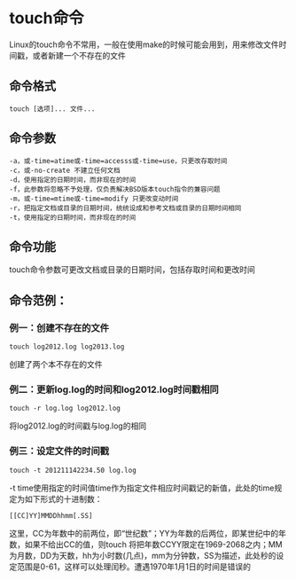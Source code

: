 # touch命令
Linux的touch命令不常用，一般在使用make的时候可能会用到，用来修改文件时间戳，或者新建一个不存在的文件
## 命令格式
```
touch [选项]... 文件...
```
## 命令参数
```
-a，或-time=atime或-time=accesss或-time=use，只更改存取时间  
-c，或-no-create 不建立任何文档
-d，使用指定的日期时间，而非现在的时间
-f，此参数将忽略不予处理，仅负责解决BSD版本touch指令的兼容问题
-m，或-time=mtime或-time=modify 只更改变动时间
-r，把指定文档或目录的日期时间，统统设成和参考文档或目录的日期时间相同
-t，使用指定的日期时间，而非现在的时间
```
## 命令功能
touch命令参数可更改文档或目录的日期时间，包括存取时间和更改时间

## 命令范例：
### 例一：创建不存在的文件
```
touch log2012.log log2013.log
```
创建了两个本不存在的文件

### 例二：更新log.log的时间和log2012.log时间戳相同
```
touch -r log.log log2012.log
```
将log2012.log的时间戳与log.log的相同

### 例三：设定文件的时间戳
```
touch -t 201211142234.50 log.log
```
-t time使用指定的时间值time作为指定文件相应时间戳记的新值，此处的time规定为如下形式的十进制数：
```
[[CC]YY]MMDDhhmm[.SS]
```
这里，CC为年数中的前两位，即“世纪数”；YY为年数的后两位，即某世纪中的年数，如果不给出CC的值，则touch 将把年数CCYY限定在1969-2068之内；MM为月数，DD为天数，hh为小时数(几点)，mm为分钟数，SS为描述，此处秒的设定范围是0-61，这样可以处理闰秒。遭遇1970年1月1日的时间是错误的
